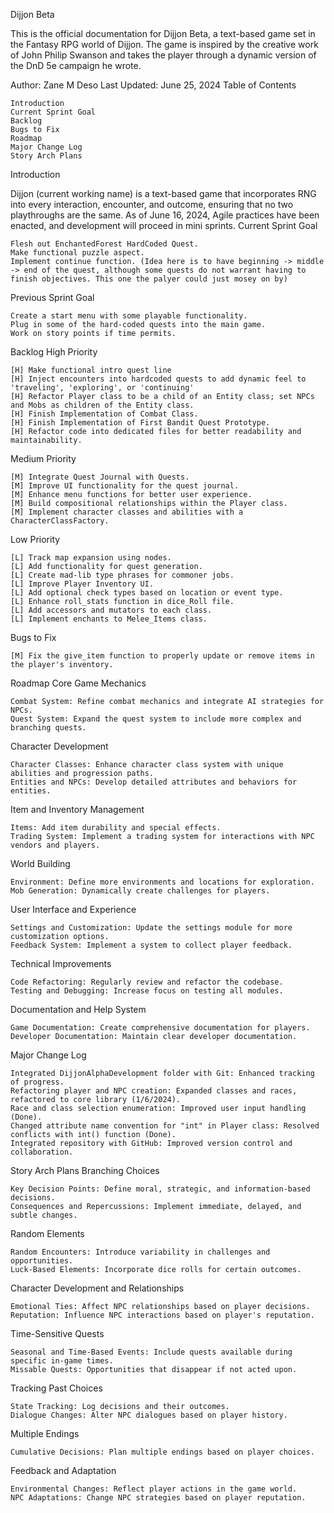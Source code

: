 Dijjon Beta

This is the official documentation for Dijjon Beta, a text-based game set in the Fantasy RPG world of Dijjon. The game is inspired by the creative work of John Philip Swanson and takes the player through a dynamic version of the DnD 5e campaign he wrote.

Author: Zane M Deso
Last Updated: June 25, 2024
Table of Contents

    Introduction
    Current Sprint Goal
    Backlog
    Bugs to Fix
    Roadmap
    Major Change Log
    Story Arch Plans

Introduction

Dijjon (current working name) is a text-based game that incorporates RNG into every interaction, encounter, and outcome, ensuring that no two playthroughs are the same. As of June 16, 2024, Agile practices have been enacted, and development will proceed in mini sprints.
Current Sprint Goal

    Flesh out EnchantedForest HardCoded Quest.
    Make functional puzzle aspect.
    Implement continue function. (Idea here is to have beginning -> middle -> end of the quest, although some quests do not warrant having to finish objectives. This one the palyer could just mosey on by)

Previous Sprint Goal

    Create a start menu with some playable functionality.
    Plug in some of the hard-coded quests into the main game.
    Work on story points if time permits.

Backlog
High Priority

    [H] Make functional intro quest line
    [H] Inject encounters into hardcoded quests to add dynamic feel to 'traveling', 'exploring', or 'continuing'
    [H] Refactor Player class to be a child of an Entity class; set NPCs and Mobs as children of the Entity class.
    [H] Finish Implementation of Combat Class.
    [H] Finish Implementation of First Bandit Quest Prototype.
    [H] Refactor code into dedicated files for better readability and maintainability.

Medium Priority

    [M] Integrate Quest Journal with Quests.
    [M] Improve UI functionality for the quest journal.
    [M] Enhance menu functions for better user experience.
    [M] Build compositional relationships within the Player class.
    [M] Implement character classes and abilities with a CharacterClassFactory.

Low Priority

    [L] Track map expansion using nodes.
    [L] Add functionality for quest generation.
    [L] Create mad-lib type phrases for commoner jobs.
    [L] Improve Player Inventory UI.
    [L] Add optional check types based on location or event type.
    [L] Enhance roll_stats function in dice_Roll file.
    [L] Add accessors and mutators to each class.
    [L] Implement enchants to Melee_Items class.

Bugs to Fix

    [M] Fix the give_item function to properly update or remove items in the player's inventory.

Roadmap
Core Game Mechanics

    Combat System: Refine combat mechanics and integrate AI strategies for NPCs.
    Quest System: Expand the quest system to include more complex and branching quests.

Character Development

    Character Classes: Enhance character class system with unique abilities and progression paths.
    Entities and NPCs: Develop detailed attributes and behaviors for entities.

Item and Inventory Management

    Items: Add item durability and special effects.
    Trading System: Implement a trading system for interactions with NPC vendors and players.

World Building

    Environment: Define more environments and locations for exploration.
    Mob Generation: Dynamically create challenges for players.

User Interface and Experience

    Settings and Customization: Update the settings module for more customization options.
    Feedback System: Implement a system to collect player feedback.

Technical Improvements

    Code Refactoring: Regularly review and refactor the codebase.
    Testing and Debugging: Increase focus on testing all modules.

Documentation and Help System

    Game Documentation: Create comprehensive documentation for players.
    Developer Documentation: Maintain clear developer documentation.

Major Change Log

    Integrated DijjonAlphaDevelopment folder with Git: Enhanced tracking of progress.
    Refactoring player and NPC creation: Expanded classes and races, refactored to core library (1/6/2024).
    Race and class selection enumeration: Improved user input handling (Done).
    Changed attribute name convention for "int" in Player class: Resolved conflicts with int() function (Done).
    Integrated repository with GitHub: Improved version control and collaboration.

Story Arch Plans
Branching Choices

    Key Decision Points: Define moral, strategic, and information-based decisions.
    Consequences and Repercussions: Implement immediate, delayed, and subtle changes.

Random Elements

    Random Encounters: Introduce variability in challenges and opportunities.
    Luck-Based Elements: Incorporate dice rolls for certain outcomes.

Character Development and Relationships

    Emotional Ties: Affect NPC relationships based on player decisions.
    Reputation: Influence NPC interactions based on player's reputation.

Time-Sensitive Quests

    Seasonal and Time-Based Events: Include quests available during specific in-game times.
    Missable Quests: Opportunities that disappear if not acted upon.

Tracking Past Choices

    State Tracking: Log decisions and their outcomes.
    Dialogue Changes: Alter NPC dialogues based on player history.

Multiple Endings

    Cumulative Decisions: Plan multiple endings based on player choices.

Feedback and Adaptation

    Environmental Changes: Reflect player actions in the game world.
    NPC Adaptations: Change NPC strategies based on player reputation.